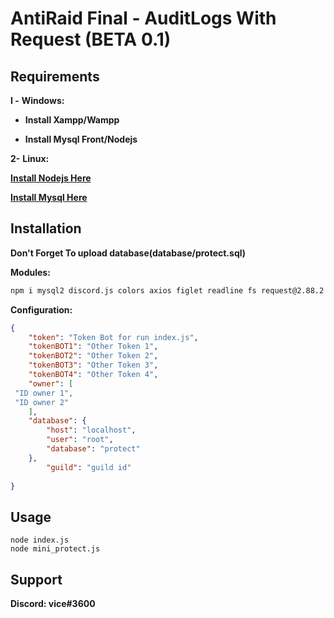 # AntiRaid Final - AuditLogs With Request (BETA 0.1)


## Requirements
**I -** **Windows:** 

- **Install Xampp/Wampp**

- **Install Mysql Front/Nodejs**

**2-** **Linux:**

**[Install Nodejs Here](https://www.digitalocean.com/community/tutorials/how-to-install-node-js-on-ubuntu-18-04-fr)**

 **[Install Mysql Here](https://dev.mysql.com/doc/mysql-shell/8.0/en/mysql-shell-install-linux-quick.html)** 



## Installation
**Don't Forget To upload database(database/protect.sql)**

**Modules:** 

```bash
npm i mysql2 discord.js colors axios figlet readline fs request@2.88.2
```
**Configuration:**
```json
{
    "token": "Token Bot for run index.js",
    "tokenBOT1": "Other Token 1",
    "tokenBOT2": "Other Token 2",
    "tokenBOT3": "Other Token 3",
    "tokenBOT4": "Other Token 4",
    "owner": [
 "ID owner 1",
 "ID owner 2" 
    ],
    "database": {
        "host": "localhost",
        "user": "root",
        "database": "protect"
    },
        "guild": "guild id"
    
}
```
## Usage

```nodejs
node index.js
node mini_protect.js
```

## Support
**Discord: vice#3600**

